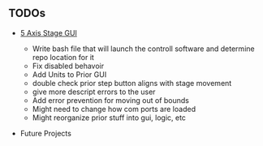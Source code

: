 <h2> TODOs </h2>

- [5 Axis Stage GUI](/5_axis_thorlabs_prior_stage/)
    - Write bash file that will launch the controll software and determine repo location for it
    - Fix disabled behavoir
    - Add Units to Prior GUI
    - double check prior step button aligns with stage movement
    - give more descript errors to the user
    - Add error prevention for moving out of bounds
    - Might need to change how com ports are loaded
    - Might reorganize prior stuff into gui, logic, etc

- Future Projects